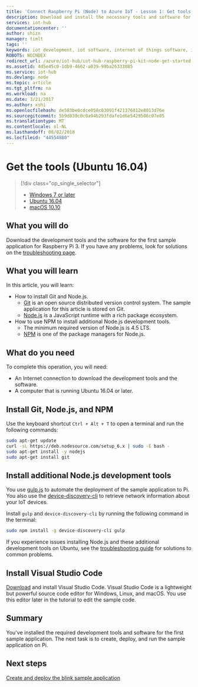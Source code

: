 ```yaml
---
title: 'Connect Raspberry Pi (Node) to Azure IoT - Lesson 1: Get tools (Ubuntu) | Microsoft Docs'
description: Download and install the necessary tools and software for the first sample application for Pi on Ubuntu.
services: iot-hub
documentationcenter: ''
author: shizn
manager: timlt
tags: ''
keywords: iot development, iot software, internet of things software, install git on ubuntu, gulp run, install node js ubuntu
ROBOTS: NOINDEX
redirect_url: /azure/iot-hub/iot-hub-raspberry-pi-kit-node-get-started
ms.assetid: 4d5e45c0-1db9-4662-a039-99ba26333085
ms.service: iot-hub
ms.devlang: node
ms.topic: article
ms.tgt_pltfrm: na
ms.workload: na
ms.date: 3/21/2017
ms.author: xshi
ms.openlocfilehash: de583be0cdce058c83091f421376812e8013d76e
ms.sourcegitcommit: 5b9d839c0c0a94b293fdafe1d6e5429506c07e05
ms.translationtype: MT
ms.contentlocale: nl-NL
ms.lasthandoff: 08/02/2018
ms.locfileid: "44554880"
---
```

# <a name="get-the-tools-ubuntu-1604"></a>Get the tools (Ubuntu 16.04)

> [!div class="op_single_selector"]
> * [Windows 7 or later](iot-hub-raspberry-pi-kit-node-lesson1-get-the-tools-win32.md)
> * [Ubuntu 16.04](iot-hub-raspberry-pi-kit-node-lesson1-get-the-tools-ubuntu.md)
> * [macOS 10.10](iot-hub-raspberry-pi-kit-node-lesson1-get-the-tools-mac.md)


## <a name="what-you-will-do"></a>What you will do
Download the development tools and the software for the first sample application for Raspberry Pi 3. If you have any problems, look for solutions on the [troubleshooting page](iot-hub-raspberry-pi-kit-node-troubleshooting.md).

## <a name="what-you-will-learn"></a>What you will learn
In this article, you will learn:

* How to install Git and Node.js.
  * [Git](https://git-scm.com) is an open source distributed version control system. The sample application for this article is stored on Git.
  * [Node.js](https://nodejs.org/en/) is a JavaScript runtime with a rich package ecosystem.
* How to use NPM to install additional Node.js development tools.
  * The minimum required version of Node.js is 4.5 LTS.
  * [NPM](https://www.npmjs.com) is one of the package managers for Node.js.

## <a name="what-do-you-need"></a>What do you need
To complete this operation, you will need:

* An Internet connection to download the development tools and the software.
* A computer that is running Ubuntu 16.04 or later.

## <a name="install-git-nodejs-and-npm"></a>Install Git, Node.js, and NPM
Use the keyboard shortcut `Ctrl + Alt + T` to open a terminal and run the following commands:

```bash
sudo apt-get update
curl -sL https://deb.nodesource.com/setup_6.x | sudo -E bash -
sudo apt-get install -y nodejs
sudo apt-get install git
```

## <a name="install-additional-nodejs-development-tools"></a>Install additional Node.js development tools
You use [gulp.js](http://gulpjs.com) to automate the deployment of the sample application to Pi. You also use the [device-discovery-cli](https://github.com/Azure/device-discovery-cli) to retrieve network information about your IoT devices.

Install `gulp` and `device-discovery-cli` by running the following command in the terminal:

```bash
sudo npm install -g device-discovery-cli gulp
```

If you experience issues installing Node.js and these additional development tools on Ubuntu, see the [troubleshooting guide](iot-hub-raspberry-pi-kit-node-troubleshooting.md) for solutions to common problems.

## <a name="install-visual-studio-code"></a>Install Visual Studio Code
[Download](https://code.visualstudio.com/docs/setup/linux) and install Visual Studio Code. Visual Studio Code is a lightweight but powerful source code editor for Windows, Linux, and macOS. You use this editor later in the tutorial to edit the sample code.

## <a name="summary"></a>Summary
You've installed the required development tools and software for the first sample application. The next task is to create, deploy, and run the sample application on Pi.

## <a name="next-steps"></a>Next steps
[Create and deploy the blink sample application](iot-hub-raspberry-pi-kit-node-lesson1-deploy-blink-app.md)

